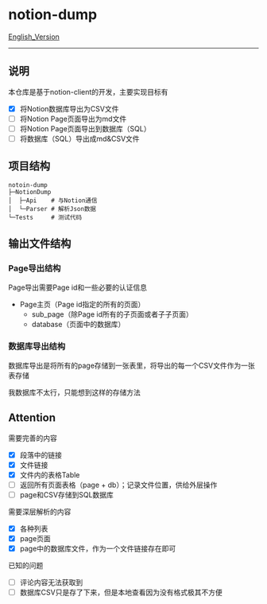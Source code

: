 # notion-dump

[English_Version](https://github.com/delta1037/notion-dump/blob/main/README_En.md)

------

## 说明

本仓库是基于notion-client的开发，主要实现目标有

- [x] 将Notion数据库导出为CSV文件
- [ ] 将Notion Page页面导出为md文件
- [ ] 将Notion Page页面导出到数据库（SQL）
- [ ] 将数据库（SQL）导出成md&CSV文件

## 项目结构

```shell
notoin-dump
├─NotionDump
│  ├─Api    # 与Notion通信
│  └─Parser # 解析Json数据
└─Tests 	# 测试代码
```

## 输出文件结构

### Page导出结构

Page导出需要Page id和一些必要的认证信息

-   Page主页（Page id指定的所有的页面）
    -   sub_page（除Page id所有的子页面或者子子页面）
    -   database（页面中的数据库）

### 数据库导出结构

数据库导出是将所有的page存储到一张表里，将导出的每一个CSV文件作为一张表存储

我数据库不太行，只能想到这样的存储方法

## Attention

需要完善的内容
- [x] 段落中的链接
- [x] 文件链接 
- [x] 文件内的表格Table
- [ ] 返回所有页面表格（page + db）；记录文件位置，供给外层操作
- [ ] page和CSV存储到SQL数据库

需要深层解析的内容
- [x] 各种列表
- [x] page页面
- [x] page中的数据库文件，作为一个文件链接存在即可

已知的问题
- [ ] 评论内容无法获取到
- [ ] 数据库CSV只是存了下来，但是本地查看因为没有格式极其不方便
